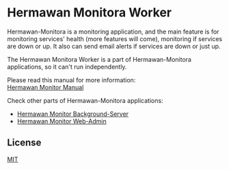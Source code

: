 # Hermawan Monitora Worker
Hermawan-Monitora is a monitoring application, and the main feature is for monitoring services' health (more features will come), monitoring if services are down or up. It also can send email alerts if services are down or just up.

The Hermawan Monitora Worker is a part of Hermawan-Monitora applications, so it can't run independently.

Please read this manual for more information:  
[Hermawan Monitor Manual](https://github.com/ming-hermawan/hermawan-monitora-manual/blob/master/hemawan-monitora-manual.pdf)

Check other parts of Hermawan-Monitora applications:
* [Hermawan Monitor Background-Server](https://github.com/ming-hermawan/hermawan-monitora-bgserver)
* [Hermawan Monitor Web-Admin](https://github.com/ming-hermawan/hermawan-monitora-webadmin)

## License

[MIT](https://choosealicense.com/licenses/mit/)
